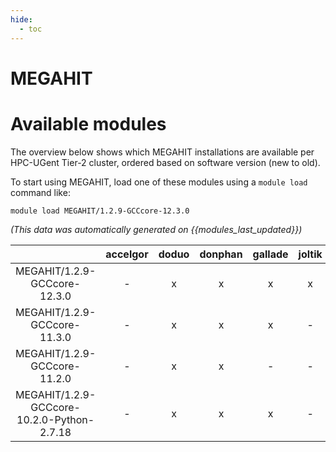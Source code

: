 ```yaml
---
hide:
  - toc
---
```


MEGAHIT
=======

# Available modules


The overview below shows which MEGAHIT installations are available per HPC-UGent Tier-2 cluster, ordered based on software version (new to old).

To start using MEGAHIT, load one of these modules using a `module load` command like:

```shell
module load MEGAHIT/1.2.9-GCCcore-12.3.0
```

*(This data was automatically generated on {{modules_last_updated}})*  

| |accelgor|doduo|donphan|gallade|joltik|shinx|skitty|
| :---: | :---: | :---: | :---: | :---: | :---: | :---: | :---: |
|MEGAHIT/1.2.9-GCCcore-12.3.0|-|x|x|x|x|-|x|
|MEGAHIT/1.2.9-GCCcore-11.3.0|-|x|x|x|-|-|-|
|MEGAHIT/1.2.9-GCCcore-11.2.0|-|x|x|-|-|-|-|
|MEGAHIT/1.2.9-GCCcore-10.2.0-Python-2.7.18|-|x|x|x|-|-|-|
